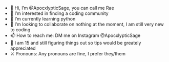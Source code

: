 - 👋 Hi, I’m @ApocxlypticSage, you can call me Rae
- 👀 I’m interested in finding a coding community
- 🌱 I’m currently learning python
- 💞️ I’m looking to collaborate on nothing at the moment, I am still very new to coding
- 📫 How to reach me: DM me on Instagram @ApocxlypticSage
- 🍰 I am 15 and still figuring things out so tips would be greately appreciated
- ⚔ Pronouns: Any pronouns are fine, I prefer they/them
<!---
ApocxlypticSage/ApocxlypticSage is a ✨ special ✨ repository because its `README.md` (this file) appears on your GitHub profile.
You can click the Preview link to take a look at your changes.
--->
